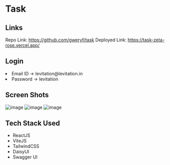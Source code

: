 # Task
## Links
Repo Link: https://github.com/gweryf/task
Deployed Link: https://task-zeta-rose.vercel.app/

## Login 
<li> Email ID -> levitation@levitation.in </li>
<li>Password  -> levitation </li>

## Screen Shots
![image](https://github.com/gweryf/task/assets/105338002/67ed0dd3-8da0-483c-9ab6-4045cc3fc36a)
![image](https://github.com/gweryf/task/assets/105338002/a669b63e-53b4-46a7-a451-0e6925b46d68)
![image](https://github.com/gweryf/task/assets/105338002/a0f776b2-ea31-4dfd-940e-321645c6fc71)

## Tech Stack Used
<ul>
  <li>ReactJS</li>
  <li>ViteJS</li>
  <li>TailwindCSS</li>
  <li>DaisyUI</li>
  <li>Swagger UI</li>
</ul>
